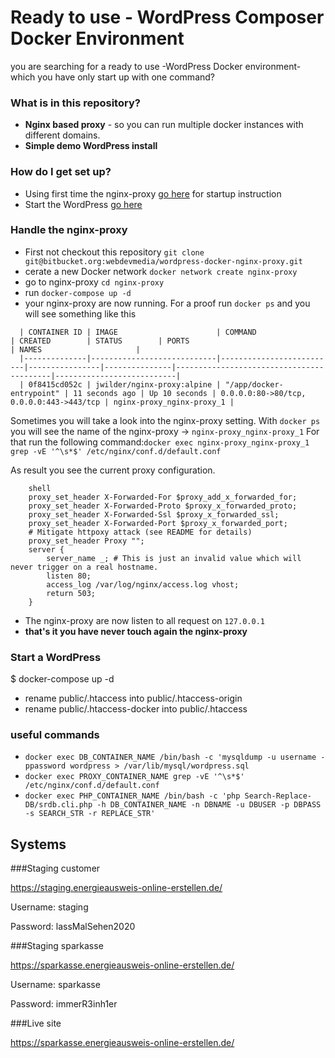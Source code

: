 # Ready to use - WordPress Composer Docker Environment #

you are searching for a ready to use -WordPress Docker environment- which you have only start up with one command?   
### What is in this repository? ###
* **Nginx based proxy** - so you can run multiple docker instances with different domains.
* **Simple demo WordPress install** 

### How do I get set up? ###
* Using first time the nginx-proxy [go here](#markdown-header-the-nginx-proxy) for startup instruction 
* Start the WordPress [go here](URL)

### Handle the nginx-proxy
  * First not checkout this repository
  `git clone git@bitbucket.org:webdevmedia/wordpress-docker-nginx-proxy.git`
  * cerate a new Docker network `docker network create nginx-proxy`  
  * go to nginx-proxy  `cd nginx-proxy` 
  * run `docker-compose up -d` 
  * your nginx-proxy are now running. For a proof run `docker ps` and you will see something like this


```
  | CONTAINER ID | IMAGE                      | COMMAND                  | CREATED        | STATUS        | PORTS                                    | NAMES                     |
  |--------------|----------------------------|--------------------------|----------------|---------------|------------------------------------------|---------------------------|
  | 0f8415cd052c | jwilder/nginx-proxy:alpine | "/app/docker-entrypoint" | 11 seconds ago | Up 10 seconds | 0.0.0.0:80->80/tcp, 0.0.0.0:443->443/tcp | nginx-proxy_nginx-proxy_1 |
```

  
Sometimes you will take a look into the nginx-proxy setting. With `docker ps` you will see the name of the nginx-proxy -> `nginx-proxy_nginx-proxy_1`
For that run the following command:`docker exec nginx-proxy_nginx-proxy_1 grep -vE '^\s*$' /etc/nginx/conf.d/default.conf`
  
As result you see the current proxy configuration.
  
```
    shell
    proxy_set_header X-Forwarded-For $proxy_add_x_forwarded_for;
    proxy_set_header X-Forwarded-Proto $proxy_x_forwarded_proto;
    proxy_set_header X-Forwarded-Ssl $proxy_x_forwarded_ssl;
    proxy_set_header X-Forwarded-Port $proxy_x_forwarded_port;
    # Mitigate httpoxy attack (see README for details)
    proxy_set_header Proxy "";
    server {
      	server_name _; # This is just an invalid value which will never trigger on a real hostname.
      	listen 80;
      	access_log /var/log/nginx/access.log vhost;
      	return 503;
    }
```

* The nginx-proxy are now listen to all request on `127.0.0.1`
* **that's it you have never touch again the nginx-proxy**

### Start a WordPress
$ docker-compose up -d

- rename public/.htaccess into public/.htaccess-origin
- rename public/.htaccess-docker into public/.htaccess

### useful commands ###
- `docker exec DB_CONTAINER_NAME /bin/bash -c 'mysqldump -u username -ppassword wordpress > /var/lib/mysql/wordpress.sql`
- `docker exec PROXY_CONTAINER_NAME grep -vE '^\s*$' /etc/nginx/conf.d/default.conf`
- `docker exec PHP_CONTAINER_NAME /bin/bash -c 'php Search-Replace-DB/srdb.cli.php -h DB_CONTAINER_NAME -n DBNAME -u DBUSER -p DBPASS -s SEARCH_STR -r REPLACE_STR'`

## Systems
###Staging customer

https://staging.energieausweis-online-erstellen.de/

Username: staging

Password: lassMalSehen2020

###Staging sparkasse

https://sparkasse.energieausweis-online-erstellen.de/

Username: sparkasse

Password: immerR3inh1er

###Live site

https://sparkasse.energieausweis-online-erstellen.de/



